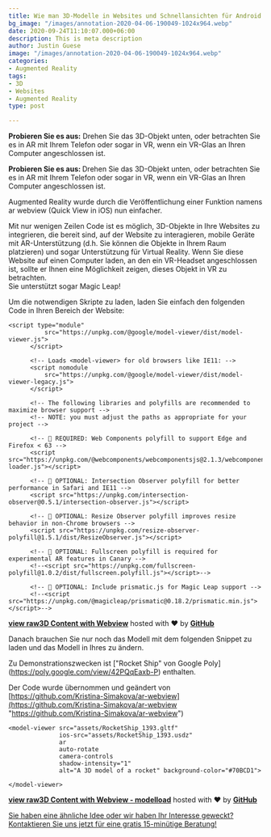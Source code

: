 ```yaml
---
title: Wie man 3D-Modelle in Websites und Schnellansichten für Android und iOS integriert
bg_image: "/images/annotation-2020-04-06-190049-1024x964.webp"
date: 2020-09-24T11:10:07.000+06:00
description: This is meta description
author: Justin Guese
image: "/images/annotation-2020-04-06-190049-1024x964.webp"
categories:
- Augmented Reality
tags:
- 3D
- Websites
- Augmented Reality
type: post

---
```

**Probieren Sie es aus:** Drehen Sie das 3D-Objekt unten, oder betrachten Sie es in AR mit Ihrem Telefon oder sogar in VR, wenn ein VR-Glas an Ihren Computer angeschlossen ist.

<p><strong>Probieren Sie es aus: </strong>Drehen Sie das 3D-Objekt unten, oder betrachten Sie es in AR mit Ihrem Telefon oder sogar in VR, wenn ein VR-Glas an Ihren Computer angeschlossen ist.
</p><div class="wpb_wrapper">  <script type="module" src="https://unpkg.com/@google/model-viewer/dist/model-viewer.js"></script><script nomodule src="https://unpkg.com/@google/model-viewer/dist/model-viewer-legacy.js"></script><script src="https://unpkg.com/@webcomponents/webcomponentsjs@2.1.3/webcomponents-loader.js"></script><script src="https://unpkg.com/intersection-observer@0.5.1/intersection-observer.js"></script><script src="https://unpkg.com/resize-observer-polyfill@1.5.1/dist/ResizeObserver.js"></script><model-viewer src="/files/3dmodels/RocketShip_1393.gltf" ios-src="/files/3dmodels/RocketShip_1393.usdz" ar auto-rotate camera-controls shadow-intensity="1" alt="A 3D model of a rocket" background-color="#70BCD1"></model-viewer></div></div></div>

Augmented Reality wurde durch die Veröffentlichung einer Funktion namens ar webview (Quick View in iOS) nun einfacher.

Mit nur wenigen Zeilen Code ist es möglich, 3D-Objekte in Ihre Websites zu integrieren, die bereit sind, auf der Website zu interagieren, mobile Geräte mit AR-Unterstützung (d.h. Sie können die Objekte in Ihrem Raum platzieren) und sogar Unterstützung für Virtual Reality. Wenn Sie diese Website auf einen Computer laden, an den ein VR-Headset angeschlossen ist, sollte er Ihnen eine Möglichkeit zeigen, dieses Objekt in VR zu betrachten.  
Sie unterstützt sogar Magic Leap!

Um die notwendigen Skripte zu laden, laden Sie einfach den folgenden Code in Ihren Bereich der Website:

    <script type="module"
              src="https://unpkg.com/@google/model-viewer/dist/model-viewer.js">
          </script>

          <!-- Loads <model-viewer> for old browsers like IE11: -->
          <script nomodule
              src="https://unpkg.com/@google/model-viewer/dist/model-viewer-legacy.js">
          </script>

          <!-- The following libraries and polyfills are recommended to maximize browser support -->
          <!-- NOTE: you must adjust the paths as appropriate for your project -->

          <!-- 🚨 REQUIRED: Web Components polyfill to support Edge and Firefox < 63 -->
          <script src="https://unpkg.com/@webcomponents/webcomponentsjs@2.1.3/webcomponents-loader.js"></script>

          <!-- 💁 OPTIONAL: Intersection Observer polyfill for better performance in Safari and IE11 -->
          <script src="https://unpkg.com/intersection-observer@0.5.1/intersection-observer.js"></script>

          <!-- 💁 OPTIONAL: Resize Observer polyfill improves resize behavior in non-Chrome browsers -->
          <script src="https://unpkg.com/resize-observer-polyfill@1.5.1/dist/ResizeObserver.js"></script>

          <!-- 💁 OPTIONAL: Fullscreen polyfill is required for experimental AR features in Canary -->
          <!--<script src="https://unpkg.com/fullscreen-polyfill@1.0.2/dist/fullscreen.polyfill.js"></script>-->

          <!-- 💁 OPTIONAL: Include prismatic.js for Magic Leap support -->
          <!--<script src="https://unpkg.com/@magicleap/prismatic@0.18.2/prismatic.min.js"></script>-->

[**view raw**](https://gist.github.com/JustinGuese/6c2bd61252ac9947ce686928bc2bcb6e/raw/20ea3fc0de030ed04f09d44db0d0d11ae8b69781/3D%20Content%20with%20Webview)[**3D Content with Webview**](https://gist.github.com/JustinGuese/6c2bd61252ac9947ce686928bc2bcb6e#file-3d-content-with-webview) hosted with ❤ by [**GitHub**](https://github.com/)

Danach brauchen Sie nur noch das Modell mit dem folgenden Snippet zu laden und das Modell in Ihres zu ändern.

Zu Demonstrationszwecken ist ["Rocket Ship" von Google Poly] (https://poly.google.com/view/42PQqEaxb-P) enthalten.

Der Code wurde übernommen und geändert von[ ](https://github.com/Kristina-Simakova/ar-webview)[https://github.com/Kristina-Simakova/ar-webview](https://github.com/Kristina-Simakova/ar-webview "https://github.com/Kristina-Simakova/ar-webview")

    <model-viewer src="assets/RocketShip_1393.gltf"
                  ios-src="assets/RocketShip_1393.usdz"
                  ar
                  auto-rotate
                  camera-controls
                  shadow-intensity="1"
                  alt="A 3D model of a rocket" background-color="#70BCD1">

    </model-viewer>

[**view raw**](https://gist.github.com/JustinGuese/6b119644e4d1a640dd054c5b0a18b62c/raw/448cab85deae1d24978a65a6955573d90f5b8122/3D%20Content%20with%20Webview%20-%20modelload)[**3D Content with Webview - modelload**](https://gist.github.com/JustinGuese/6b119644e4d1a640dd054c5b0a18b62c#file-3d-content-with-webview-modelload) hosted with ❤ by [**GitHub**](https://github.com/)


[Sie haben eine ähnliche Idee oder wir haben Ihr Interesse geweckt? Kontaktieren Sie uns jetzt für eine gratis 15-minütige Beratung!](https://www.datafortress.cloud/de/contact/)
